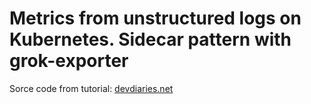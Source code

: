 # Metrics from unstructured logs on Kubernetes. Sidecar pattern with grok-exporter
Sorce code from tutorial: [devdiaries.net](https://www.devdiaries.net/blog/Prometheus-On-Kubernetes-Part-2/)
